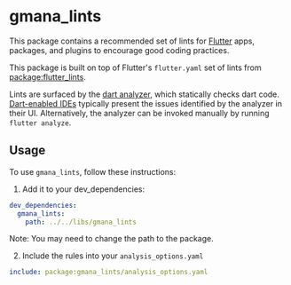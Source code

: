 # gmana_lints

This package contains a recommended set of lints for [Flutter](https://flutter.dev) apps, packages,
and plugins to encourage good coding practices.

This package is built on top of Flutter's `flutter.yaml` set of lints from
[package:flutter_lints](https://pub.dev/packages/flutter_lints).

Lints are surfaced by the [dart analyzer](https://dart.dev/guides/language/analysis-options), which statically checks dart code.
[Dart-enabled IDEs](https://dart.dev/tools#ides-and-editors) typically present the issues identified by the analyzer in
their UI. Alternatively, the analyzer can be invoked manually by running
`flutter analyze`.

## Usage

To use `gmana_lints`, follow these instructions:

1. Add it to your dev_dependencies:

```yaml
dev_dependencies:
  gmana_lints:
    path: ../../libs/gmana_lints
```

Note: You may need to change the path to the package.

2. Include the rules into your `analysis_options.yaml`

```yaml
include: package:gmana_lints/analysis_options.yaml
```
